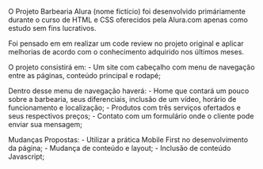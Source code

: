 O Projeto Barbearia Alura (nome fictício) foi desenvolvido primáriamente durante o curso de HTML e CSS oferecidos pela Alura.com apenas como estudo sem fins lucrativos.

Foi pensado em em realizar um code review no projeto original e aplicar melhorias de acordo com o conhecimento adquirido nos últimos meses.

O projeto consistirá em:
    - Um site com cabeçalho com menu de navegação entre as páginas, conteúdo principal e rodapé;

Dentro desse menu de navegação haverá:
    - Home que contará um pouco sobre a barbearia, seus diferenciais, inclusão de um vídeo, horário de funcionamento e localização;
    - Produtos com três serviços ofertados e seus respectivos preços;
    - Contato com um formulário onde o cliente pode enviar sua mensagem;


Mudanças Propostas:
    - Utilizar a prática Mobile First no desenvolvimento da página;
    - Mudança de conteúdo e layout;
    - Inclusão de conteúdo Javascript;
